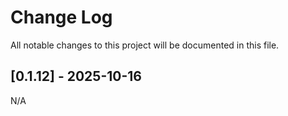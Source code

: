 # Change Log

All notable changes to this project will be documented in this file.

## [0.1.12] - 2025-10-16

N/A
